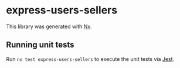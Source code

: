 # express-users-sellers

This library was generated with [Nx](https://nx.dev).

## Running unit tests

Run `nx test express-users-sellers` to execute the unit tests via [Jest](https://jestjs.io).

